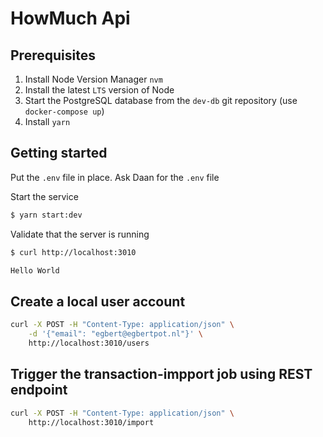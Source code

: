 # HowMuch Api

## Prerequisites

1. Install Node Version Manager `nvm`
2. Install the latest `LTS` version of Node
3. Start the PostgreSQL database from the `dev-db` git repository (use `docker-compose up`)
4. Install `yarn`

## Getting started

Put the `.env` file in place. Ask Daan for the `.env` file

Start the service

```sh
$ yarn start:dev
```

Validate that the server is running

```sh
$ curl http://localhost:3010

Hello World
```

## Create a local user account

```sh
curl -X POST -H "Content-Type: application/json" \
    -d '{"email": "egbert@egbertpot.nl"}' \
    http://localhost:3010/users
```

## Trigger the transaction-impport job using REST endpoint

```sh
curl -X POST -H "Content-Type: application/json" \
    http://localhost:3010/import
```
